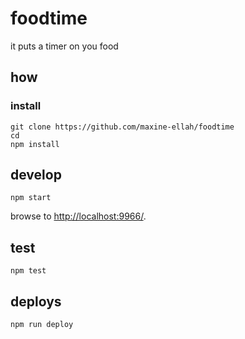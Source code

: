 

# foodtime

it puts a timer on you food

## how

### install

```
git clone https://github.com/maxine-ellah/foodtime
cd 
npm install
```

## develop

```
npm start
```

browse to <http://localhost:9966/>.

## test

```
npm test
```

## deploys

```
npm run deploy
```

